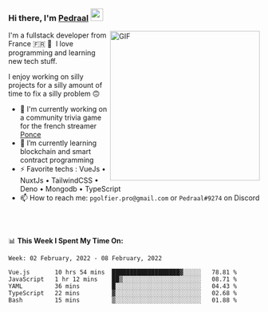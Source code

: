 ### Hi there, I'm <a href="https://pedraal.dev" target="_blank">Pedraal</a> <img src="https://media.giphy.com/media/hvRJCLFzcasrR4ia7z/giphy.gif" width="25px">
<img align="right" alt="GIF" src="https://pedraal.dev/avatar.png" width="300" height="300" />

I'm a fullstack developer from France 🇫🇷 🥖 &nbsp;I love programming and learning new
tech stuff.

I enjoy working on silly projects for a silly amount of time to fix a silly problem 🙃

- 🔭  I'm currently working on a community trivia game for the french streamer <a href="https://twitch.tv/ponce" target="_blank">Ponce</a>
- 🌱 I’m currently learning blockchain and smart contract programming
- ⚡ Favorite techs : VueJs &bull; NuxtJs &bull; TailwindCSS &bull; Deno &bull; Mongodb &bull; TypeScript
- 📫 How to reach me: `pgolfier.pro@gmail.com` or `Pedraal#9274` on Discord

<br>
<br>

📊 **This Week I Spent My Time On:**
<!--START_SECTION:waka-->
```text
Week: 02 February, 2022 - 08 February, 2022

Vue.js       10 hrs 54 mins  ███████████████████▓░░░░░   78.81 % 
JavaScript   1 hr 12 mins    ██▒░░░░░░░░░░░░░░░░░░░░░░   08.71 % 
YAML         36 mins         █░░░░░░░░░░░░░░░░░░░░░░░░   04.43 % 
TypeScript   22 mins         ▓░░░░░░░░░░░░░░░░░░░░░░░░   02.68 % 
Bash         15 mins         ▒░░░░░░░░░░░░░░░░░░░░░░░░   01.88 % 
```
<!--END_SECTION:waka-->
